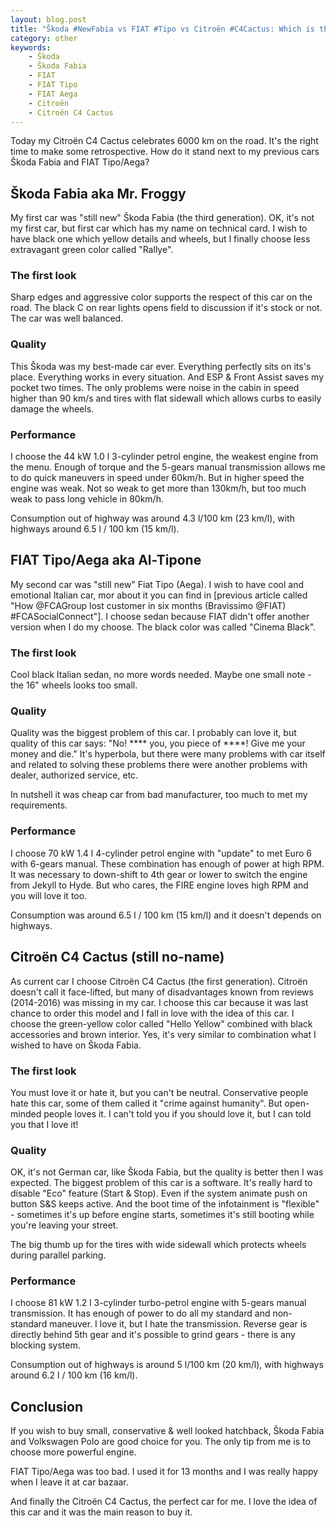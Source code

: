 ```yaml
---
layout: blog.post
title: "Škoda #NewFabia vs FIAT #Tipo vs Citroën #C4Cactus: Which is the best?"
category: other
keywords:
    - Škoda
    - Škoda Fabia
    - FIAT
    - FIAT Tipo
    - FIAT Aega
    - Citroën
    - Citroën C4 Cactus
---
```


Today my Citroën C4 Cactus celebrates 6000 km on the road.
It's the right time to make some retrospective.
How do it stand next to my previous cars Škoda Fabia and FIAT Tipo/Aega?



## Škoda Fabia aka Mr. Froggy

My first car was "still new" Škoda Fabia (the third generation).
OK, it's not my first car, but first car which has my name on technical card.
I wish to have black one which yellow details and wheels, but I finally choose less extravagant green color called "Rallye".

### The first look

Sharp edges and aggressive color supports the respect of this car on the road.
The black C on rear lights opens field to discussion if it's stock or not.
The car was well balanced.

### Quality

This Škoda was my best-made car ever.
Everything perfectly sits on its's place.
Everything works in every situation.
And ESP & Front Assist saves my pocket two times.
The only problems were noise in the cabin in speed higher than 90 km/s and tires with flat sidewall which allows curbs to easily damage the wheels.

### Performance

I choose the 44 kW 1.0 l 3-cylinder petrol engine, the weakest engine from the menu.
Enough of torque and the 5-gears manual transmission allows me to do quick maneuvers in speed under 60km/h.
But in higher speed the engine was weak.
Not so weak to get more than 130km/h, but too much weak to pass long vehicle in 80km/h.

Consumption out of highway was around 4.3 l/100 km (23 km/l), with highways around 6.5 l / 100 km (15 km/l).



## FIAT Tipo/Aega aka Al-Tipone

My second car was "still new" Fiat Tipo (Aega).
I wish to have cool and emotional Italian car, mor about it you can find in [previous article called "How @FCAGroup lost customer in six months (Bravissimo @FIAT) #FCASocialConnect"].
I choose sedan because FIAT didn't offer another version when I do my choose.
The black color was called "Cinema Black".

### The first look

Cool black Italian sedan, no more words needed.
Maybe one small note - the 16" wheels looks too small.

### Quality

Quality was the biggest problem of this car.
I probably can love it, but quality of this car says: "No! \*\*\*\* you, you piece of \*\*\*\*! Give me your money and die."
It's hyperbola, but there were many problems with car itself and related to solving these problems there were another problems with dealer, authorized service, etc.

In nutshell it was cheap car from bad manufacturer, too much to met my requirements.

### Performance

I choose 70 kW 1.4 l 4-cylinder petrol engine with "update" to met Euro 6 with 6-gears manual.
These combination has enough of power at high RPM.
It was necessary to down-shift to 4th gear or lower to switch the engine from Jekyll to Hyde.
But who cares, the FIRE engine loves high RPM and you will love it too.

Consumption was around 6.5 l / 100 km (15 km/l) and it doesn't depends on highways.



## Citroën C4 Cactus (still no-name)

As current car I choose Citroën C4 Cactus (the first generation).
Citroën doesn't call it face-lifted, but many of disadvantages known from reviews (2014-2016) was missing in my car.
I choose this car because it was last chance to order this model and I fall in love with the idea of this car.
I choose the green-yellow color called "Hello Yellow" combined with black accessories and brown interior.
Yes, it's very similar to combination what I wished to have on Škoda Fabia.

### The first look

You must love it or hate it, but you can't be neutral.
Conservative people hate this car, some of them called it "crime against humanity".
But open-minded people loves it.
I can't told you if you should love it, but I can told you that I love it!

### Quality

OK, it's not German car, like Škoda Fabia, but the quality is better then I was expected.
The biggest problem of this car is a software.
It's really hard to disable "Eco" feature (Start & Stop).
Even if the system animate push on button S&S keeps active.
And the boot time of the infotainment is "flexible" - sometimes it's up before engine starts, sometimes it's still booting while you're leaving your street.

The big thumb up for the tires with wide sidewall which protects wheels during parallel parking.

### Performance

I choose 81 kW 1.2 l 3-cylinder turbo-petrol engine with 5-gears manual transmission.
It has enough of power to do all my standard and non-standard maneuver.
I love it, but I hate the transmission.
Reverse gear is directly behind 5th gear and it's possible to grind gears - there is any blocking system.

Consumption out of highways is around 5 l/100 km (20 km/l), with highways around 6.2 l / 100 km (16 km/l).



## Conclusion

If you wish to buy small, conservative & well looked hatchback, Škoda Fabia and Volkswagen Polo are good choice for you.
The only tip from me is to choose more powerful engine.

FIAT Tipo/Aega was too bad.
I used it for 13 months and I was really happy when I leave it at car bazaar.

And finally the Citroën C4 Cactus, the perfect car for me.
I love the idea of this car and it was the main reason to buy it.
